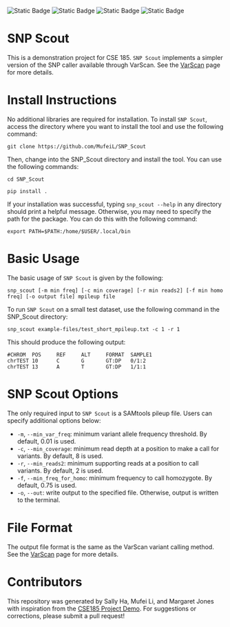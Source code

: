 
![Static Badge](https://img.shields.io/badge/language-python-780000) ![Static Badge](https://img.shields.io/badge/language-JupyterNotebook-FDF0D5) ![Static Badge](https://img.shields.io/badge/license-UCSD-C1121F) ![Static Badge](https://img.shields.io/badge/tools-VarScan-669BBC) 

# SNP Scout

This is a demonstration project for CSE 185. `SNP Scout` implements a simpler version of the SNP caller available through VarScan. See the [VarScan](https://varscan.sourceforge.net/using-varscan.html) page for more details.  
# Install Instructions
No additional libraries are required for installation. 
To install `SNP Scout`, access the directory where you want to install the tool and use the following command:
```
git clone https://github.com/MufeiL/SNP_Scout 
```
Then, change into the SNP_Scout directory and install the tool. You can use the following commands:
```
cd SNP_Scout
```
```
pip install .
```
If your installation was successful, typing ``snp_scout --help`` in any directory should print a helpful message. Otherwise, you may need to specify the path for the package. You can do this with the following command:
```
export PATH=$PATH:/home/$USER/.local/bin
```
# Basic Usage
The basic usage of `SNP Scout` is given by the following:
```
snp_scout [-m min freq] [-c min coverage] [-r min reads2] [-f min homo freq] [-o output file] mpileup file
```
To run `SNP Scout` on a small test dataset, use the following command in the SNP_Scout directory:
```
snp_scout example-files/test_short_mpileup.txt -c 1 -r 1
```
This should produce the following output:
```
#CHROM  POS     REF     ALT     FORMAT  SAMPLE1
chrTEST 10      C       G       GT:DP   0/1:2
chrTEST 13      A       T       GT:DP   1/1:1
```
# SNP Scout Options
The only required input to `SNP Scout` is a SAMtools pileup file. Users can specify additional options below:
* `-m`, `--min_var_freq`: minimum variant allele frequency threshold. By default, 0.01 is used.
* `-c`, `--min_coverage`: minimum read depth at a position to make a call for variants. By default, 8 is used.
* `-r`, `--min_reads2`: minimum supporting reads at a position to call variants. By default, 2 is used.
* `-f`, `--min_freq_for_homo`: minimum frequency to call homozygote. By default, 0.75 is used.
* `-o`, `--out`: write output to the specified file. Otherwise, output is written to the terminal.   
# File Format 
The output file format is the same as the VarScan variant calling method. See the [VarScan](https://varscan.sourceforge.net/using-varscan.html) page for more details.
# Contributors 
This repository was generated by Sally Ha, Mufei Li, and Margaret Jones with inspiration from the [CSE185 Project Demo](https://github.com/gymreklab/cse185-demo-project/tree/main). For suggestions or corrections, please submit a pull request!
